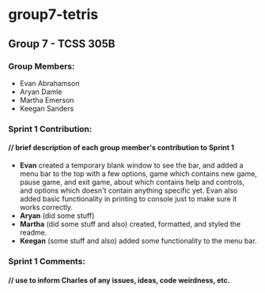 # group7-tetris

## Group 7 - TCSS 305B

### Group Members:
+ Evan Abrahamson
+ Aryan Damle
+ Martha Emerson
+ Keegan Sanders

### Sprint 1 Contribution:
####    // brief description of each group member's contribution to Sprint 1
+ **Evan** created a temporary blank window to see the bar, and added a menu bar to the top with a few options, game which contains new game, pause game, and exit game, about which contains help and controls, and options which doesn't contain anything specific yet. Evan also added basic functionality in printing to console just to make sure it works correctly.
+ **Aryan** (did some stuff)
+ **Martha** (did some stuff and also) created, formatted, and styled the readme.
+ **Keegan** (some stuff and also) added some functionality to the menu bar.

### Sprint 1 Comments:
####    // use to inform Charles of any issues, ideas, code weirdness, etc.
